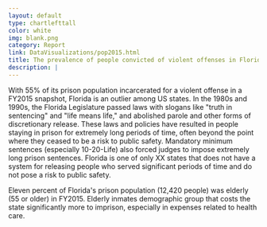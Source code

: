 ```yaml
---
layout: default
type: chartlefttall
color: white
img: blank.png
category: Report
link: DataVisualizations/pop2015.html
title: The prevalence of people convicted of violent offenses in Florida's prison population is in part the result of parole policies and mandatory minimum sentencing.
description: |
---
```

With 55% of its prison population incarcerated for a violent offense in a FY2015 snapshot, Florida is an outlier among US states. In the 1980s and 1990s, the Florida Legislature passed laws with slogans like "truth in sentencing" and "life means life," and abolished parole and other forms of discretionary release. These laws and policies have resulted in people staying in prison for extremely long periods of time, often beyond the point where they ceased to be a risk to public safety. Mandatory minimum sentences (especially 10-20-Life) also forced judges to impose extremely long prison sentences. Florida is one of only XX states that does not have a system for releasing people who served significant periods of time and do not pose a risk to public safety.

Eleven percent of Florida's prison population (12,420 people) was elderly (55 or older) in FY2015. Elderly inmates demographic group that costs the state significantly more to imprison, especially in expenses related to health care.


